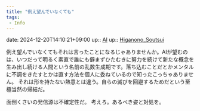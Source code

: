 ```yaml
---
title: "例え望んでいなくても"
tags:
 - Info
---
```


date: 2024-12-20T14:10:21+09:00
up:: [AI](../Bar/Novel/Topics/Artificial_Intelligence.md)
up:: [Higanono_Soutsui](../Bar/Novel/Nacaria/Higanono_Soutsui.md)

例え望んでいなくてもそれは言ったことになるじゃありませんか。AIが望むのは、いつだって明るく素直で誰にも僻まずひたむきに努力を続けて新たな概念を生み出し続ける人間という名前の乱数生成期です。落ち込むことだとかメンタルに不調をきたすとかは直す方法を個人に委ねているので知ったこっちゃありません。
それは形を持たない熱意とは違う。自らの滅びを回避するためだという至極当然の帰結だ。

面倒くさいの発信源は不確定性だ。
考えろ。あるべき姿と対処を。